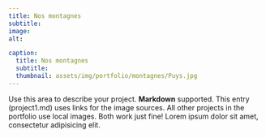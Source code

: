 ```yaml
---
title: Nos montagnes
subtitle: 
image: 
alt: 

caption:
  title: Nos montagnes
  subtitle: 
  thumbnail: assets/img/portfolio/montagnes/Puys.jpg
---
```

Use this area to describe your project. **Markdown** supported. This entry (project1.md) uses links for the image sources. All other projects in the portfolio use local images. Both work just fine! Lorem ipsum dolor sit amet, consectetur adipisicing elit. 